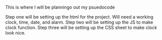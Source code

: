 This is where I will be planningo out my psuedocode

Step one will be setting up the html for the project. Will need a working clock, time, date, and alarm.
Step two will be setting up the JS to make clock function.
Step three will be setting up the CSS sheet to make clock look nice.